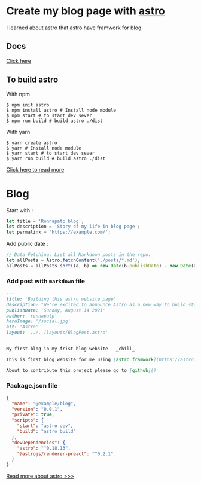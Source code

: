 # Create my blog page with [astro](https://astro.build/)

I learned about astro that astro have framwork for blog

## Docs
[Click here](https://docs.astro.build/getting-started)

## To build astro
With npm
``` shell
$ npm init astro
$ npm install astro # Install node module
$ npm start # to start dev sever
$ npm run build # build astro ./dist
```
With yarn
``` shell
$ yarn create astro
$ yarn # Install node module
$ yarn start # to start dev sever
$ yarn run build # build astro ./dist
```
[Click here to read more](https://docs.astro.build/installation)

# Blog
Start with :
``` javascript
let title = 'Ronnapatp blog';
let description = 'Story of my life in blog page';
let permalink = 'https://example.com/';

```
Add public date :
``` javascript
// Data Fetching: List all Markdown posts in the repo.
let allPosts = Astro.fetchContent('./posts/*.md');
allPosts = allPosts.sort((a, b) => new Date(b.publishDate) - new Date(a.publishDate));
```
### Add post with `markdown` file
``` markdown
---
title: 'Building this astro website page'
description: "We're excited to announce Astro as a new way to build static websites and deliver lightning-fast performance without sacrificing a modern developer experience."
publishDate: 'Sunday, August 14 2021'
author: 'ronnapatp'
heroImage: '/social.jpg'
alt: 'Astro'
layout: '../../layouts/BlogPost.astro'
---

My first blog in my frist blog website — _chill_.

This is first blog website for me using [astro framwork](https://astro.build/) to build and host at [vercel.com](https://vercel.com/) or [firebase from google](https://console.firebase.google.com/)

About to contribute this project please go to [github]() 
```

### Package.json file
``` json
{
  "name": "@example/blog",
  "version": "0.0.1",
  "private": true,
  "scripts": {
    "start": "astro dev",
    "build": "astro build"
  },
  "devDependencies": {
    "astro": "^0.18.13",
    "@astrojs/renderer-preact": "^0.2.1"
  }
}
```


[Read more about astro >>>](https://astro.build/blog/introducing-astro)
